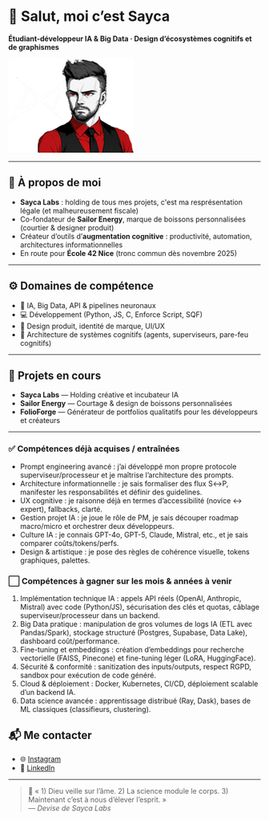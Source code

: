 # 👋 Salut, moi c’est Sayca

**Étudiant-développeur IA & Big Data · Design d’écosystèmes cognitifs et de graphismes**

![Bannière](compactbanner.png)

---

## 🧠 À propos de moi
- **Sayca Labs** : holding de tous mes projets, c'est ma resprésentation légale (et malheureusement fiscale)
- Co-fondateur de **Sailor Energy**, marque de boissons personnalisées (courtier & designer produit)  
- Créateur d’outils d’**augmentation cognitive** : productivité, automation, architectures informationnelles  
- En route pour **École 42 Nice** (tronc commun dès novembre 2025)

---

## ⚙️ Domaines de compétence
- 🧬 IA, Big Data, API & pipelines neuronaux  
- 💻 Développement (Python, JS, C, Enforce Script, SQF)  
- 🎨 Design produit, identité de marque, UI/UX  
- 🧩 Architecture de systèmes cognitifs (agents, superviseurs, pare-feu cognitifs)

---

## 🚀 Projets en cours
- **Sayca Labs** — Holding créative et incubateur IA  
- **Sailor Energy** — Courtage & design de boissons personnalisées  
- **FolioForge** — Générateur de portfolios qualitatifs pour les développeurs et créateurs

---

### ✅ Compétences déjà acquises / entraînées
- Prompt engineering avancé : j’ai développé mon propre protocole superviseur/processeur et je maîtrise l’architecture des prompts.  
- Architecture informationnelle : je sais formaliser des flux S↔P, manifester les responsabilités et définir des guidelines.  
- UX cognitive : je raisonne déjà en termes d’accessibilité (novice ↔ expert), fallbacks, clarté.  
- Gestion projet IA : je joue le rôle de PM, je sais découper roadmap macro/micro et orchestrer deux développeurs.  
- Culture IA : je connais GPT-4o, GPT-5, Claude, Mistral, etc., et je sais comparer coûts/tokens/perfs.  
- Design & artistique : je pose des règles de cohérence visuelle, tokens graphiques, palettes.  

### ⬜️ Compétences à gagner sur les mois & années à venir
1. Implémentation technique IA : appels API réels (OpenAI, Anthropic, Mistral) avec code (Python/JS), sécurisation des clés et quotas, câblage superviseur/processeur dans un backend.  
2. Big Data pratique : manipulation de gros volumes de logs IA (ETL avec Pandas/Spark), stockage structuré (Postgres, Supabase, Data Lake), dashboard coût/performance.  
3. Fine-tuning et embeddings : création d’embeddings pour recherche vectorielle (FAISS, Pinecone) et fine-tuning léger (LoRA, HuggingFace).  
4. Sécurité & conformité : sanitization des inputs/outputs, respect RGPD, sandbox pour exécution de code généré.  
5. Cloud & déploiement : Docker, Kubernetes, CI/CD, déploiement scalable d’un backend IA.  
6. Data science avancée : apprentissage distribué (Ray, Dask), bases de ML classiques (classifieurs, clustering).  

## 📬 Me contacter
- 🌐 [Instagram](https://instagram.com/sayca.labs)  
- 💼 [LinkedIn](https://linkedin.com/in/sayca)

---

> 🧠 « 1) Dieu veille sur l’âme. 2) La science module le corps. 3) Maintenant c’est à nous d’élever l’esprit. »  
> — *Devise de Sayca Labs*
